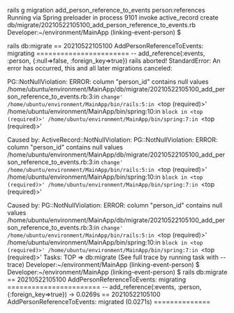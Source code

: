 rails g migration add_person_reference_to_events person:references
Running via Spring preloader in process 9101
      invoke  active_record
      create    db/migrate/20210522105100_add_person_reference_to_events.rb
Developer:~/environment/MainApp (linking-event-person) $ 


rails db:migrate
== 20210522105100 AddPersonReferenceToEvents: migrating =======================
-- add_reference(:events, :person, {:null=>false, :foreign_key=>true})
rails aborted!
StandardError: An error has occurred, this and all later migrations canceled:

PG::NotNullViolation: ERROR:  column "person_id" contains null values
/home/ubuntu/environment/MainApp/db/migrate/20210522105100_add_person_reference_to_events.rb:3:in `change'
/home/ubuntu/environment/MainApp/bin/rails:5:in `<top (required)>'
/home/ubuntu/environment/MainApp/bin/spring:10:in `block in <top (required)>'
/home/ubuntu/environment/MainApp/bin/spring:7:in `<top (required)>'

Caused by:
ActiveRecord::NotNullViolation: PG::NotNullViolation: ERROR:  column "person_id" contains null values
/home/ubuntu/environment/MainApp/db/migrate/20210522105100_add_person_reference_to_events.rb:3:in `change'
/home/ubuntu/environment/MainApp/bin/rails:5:in `<top (required)>'
/home/ubuntu/environment/MainApp/bin/spring:10:in `block in <top (required)>'
/home/ubuntu/environment/MainApp/bin/spring:7:in `<top (required)>'

Caused by:
PG::NotNullViolation: ERROR:  column "person_id" contains null values
/home/ubuntu/environment/MainApp/db/migrate/20210522105100_add_person_reference_to_events.rb:3:in `change'
/home/ubuntu/environment/MainApp/bin/rails:5:in `<top (required)>'
/home/ubuntu/environment/MainApp/bin/spring:10:in `block in <top (required)>'
/home/ubuntu/environment/MainApp/bin/spring:7:in `<top (required)>'
Tasks: TOP => db:migrate
(See full trace by running task with --trace)
Developer:~/environment/MainApp (linking-event-person) $ 
Developer:~/environment/MainApp (linking-event-person) $ rails db:migrate
== 20210522105100 AddPersonReferenceToEvents: migrating =======================
-- add_reference(:events, :person, {:foreign_key=>true})
   -> 0.0269s
== 20210522105100 AddPersonReferenceToEvents: migrated (0.0271s) ==============






